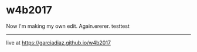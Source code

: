 # w4b2017

Now I'm making my own edit. Again.ererer. testtest

___
live at https://garciadiaz.github.io/w4b2017
